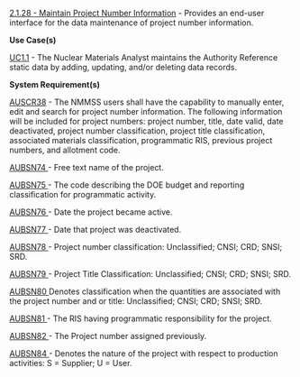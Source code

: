 
<a href="https://dev.azure.com/Link-Technologies/NMMSS%20Requirements/_workitems/edit/116/" target="_blank">2.1.28 - Maintain Project Number Information</a> - Provides an end-user interface for the data maintenance of project number information.

**Use Case(s)**

<a href="https://dev.azure.com/Link-Technologies/NMMSS%20Requirements/_workitems/edit/10/" target="_blank">UC1.1</a> - The Nuclear Materials Analyst maintains the Authority Reference static data by adding, updating, and/or deleting data records.

**System Requirement(s)**

<a href="https://dev.azure.com/Link-Technologies/NMMSS%20Requirements/_workitems/edit/421/" target="_blank">AUSCR38</a> - The NMMSS users shall have the capability to manually enter, edit and search for project number information. The following information will be included for project numbers: project number, title, date valid, date deactivated, project number classification, project title classification, associated materials classification, programmatic RIS, previous project numbers, and allotment code.


<a href="https://dev.azure.com/Link-Technologies/NMMSS%20Requirements/_workitems/edit/422/" target="_blank">AUBSN74 </a> - Free text name of the project.

<a href="https://dev.azure.com/Link-Technologies/NMMSS%20Requirements/_workitems/edit/423/" target="_blank">AUBSN75 </a> - The code describing the DOE budget and reporting classification for programmatic activity.

<a href="https://dev.azure.com/Link-Technologies/NMMSS%20Requirements/_workitems/edit/424/" target="_blank">AUBSN76 </a> - Date the project became active.

<a href="https://dev.azure.com/Link-Technologies/NMMSS%20Requirements/_workitems/edit/425/" target="_blank">AUBSN77 </a> - Date that project was deactivated.
 
<a href="https://dev.azure.com/Link-Technologies/NMMSS%20Requirements/_workitems/edit/426/" target="_blank">AUBSN78 </a> - Project number classification: Unclassified; CNSI; CRD; SNSI; SRD.

<a href="https://dev.azure.com/Link-Technologies/NMMSS%20Requirements/_workitems/edit/427/" target="_blank">AUBSN79 </a> - Project Title Classification: Unclassified; CNSI; CRD; SNSI; SRD.

<a href="https://dev.azure.com/Link-Technologies/NMMSS%20Requirements/_workitems/edit/428/" target="_blank">AUBSN80 </a> Denotes classification when the quantities are associated with the project number and or title: Unclassified; CNSI; CRD; SNSI; SRD.

<a href="https://dev.azure.com/Link-Technologies/NMMSS%20Requirements/_workitems/edit/429/" target="_blank">AUBSN81 </a> - The RIS having programmatic responsibility for the project.

<a href="https://dev.azure.com/Link-Technologies/NMMSS%20Requirements/_workitems/edit/430/" target="_blank">AUBSN82 </a> - The Project number assigned previously.

<a href="https://dev.azure.com/Link-Technologies/NMMSS%20Requirements/_workitems/edit/431/" target="_blank">AUBSN84 </a> - Denotes the nature of the project with respect to production activities: S = Supplier; U = User.


